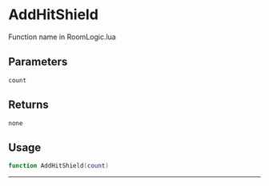 # AddHitShield
Function name in RoomLogic.lua
## Parameters
`count`
## Returns
`none`
## Usage
```lua
function AddHitShield(count)
```
---
